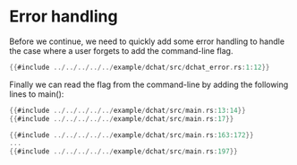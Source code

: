 # Error handling 

Before we continue, we need to quickly add some error handling to handle
the case where a user forgets to add the command-line flag.

```rust
{{#include ../../../../../example/dchat/src/dchat_error.rs:1:12}}
```

Finally we can read the flag from the command-line by adding the following lines to main():

```rust
{{#include ../../../../../example/dchat/src/main.rs:13:14}}
{{#include ../../../../../example/dchat/src/main.rs:17}}

{{#include ../../../../../example/dchat/src/main.rs:163:172}}
...
{{#include ../../../../../example/dchat/src/main.rs:197}}
```

